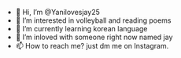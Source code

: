 - 👋 Hi, I’m @Yanilovesjay25
- 👀 I’m interested in volleyball and reading poems
- 🌱 I’m currently learning korean language
- 💞️ I’m inloved with someone right now named jay
- 📫 How to reach me? just dm me on Instagram.

<!---
Yanilovesjay25/Yanilovesjay25 is a ✨ special ✨ repository because its `README.md` (this file) appears on your GitHub profile.
You can click the Preview link to take a look at your changes.
--->
